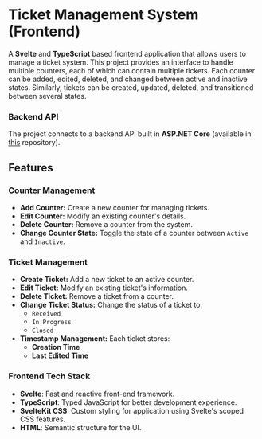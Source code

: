# Ticket Management System (Frontend)

A **Svelte** and **TypeScript** based frontend application that allows users to manage a ticket system. This project provides an interface to handle multiple counters, each of which can contain multiple tickets. Each counter can be added, edited, deleted, and changed between active and inactive states. Similarly, tickets can be created, updated, deleted, and transitioned between several states.

### Backend API
The project connects to a backend API built in **ASP.NET Core** (available in [this](https://github.com/RaduCruceat/TicketApplication-BE) repository).

## Features

### Counter Management
- **Add Counter:** Create a new counter for managing tickets.
- **Edit Counter:** Modify an existing counter's details.
- **Delete Counter:** Remove a counter from the system.
- **Change Counter State:** Toggle the state of a counter between `Active` and `Inactive`.

### Ticket Management
- **Create Ticket:** Add a new ticket to an active counter.
- **Edit Ticket:** Modify an existing ticket's information.
- **Delete Ticket:** Remove a ticket from a counter.
- **Change Ticket Status:** Change the status of a ticket to:
  - `Received`
  - `In Progress`
  - `Closed`
- **Timestamp Management:** Each ticket stores:
  - **Creation Time**
  - **Last Edited Time**

### Frontend Tech Stack
- **Svelte**: Fast and reactive front-end framework.
- **TypeScript**: Typed JavaScript for better development experience.
- **SvelteKit CSS**: Custom styling for application using Svelte's scoped CSS features.
- **HTML**: Semantic structure for the UI.

